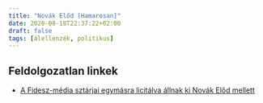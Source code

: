```yaml
---
title: "Novák Előd [Hamarosan]"
date: 2020-08-18T22:37:22+02:00
draft: false
tags: [álellenzék, politikus]
---
```


## Feldolgozatlan linkek

- [A Fidesz-média sztárjai egymásra licitálva állnak ki Novák Előd mellett](https://444.hu/2020/08/18/a-fidesz-media-sztarjai-egymasra-licitalva-allnak-ki-novak-elod-mellett)